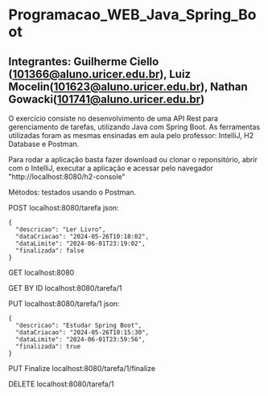 # Programacao_WEB_Java_Spring_Boot

## Integrantes: Guilherme Ciello (101366@aluno.uricer.edu.br), Luiz Mocelin(101623@aluno.uricer.edu.br), Nathan Gowacki(101741@aluno.uricer.edu.br)

O exercício consiste no desenvolvimento de uma API Rest para gerenciamento de tarefas, utilizando Java com Spring Boot.
As ferramentas utilizadas foram as mesmas ensinadas em aula pelo professor: IntelliJ, H2 Database e Postman.

Para rodar a aplicação basta fazer download ou clonar o reponsitório, abrir com o IntelliJ, executar a aplicação e acessar pelo navegador "http://localhost:8080/h2-console"

Métodos: testados usando o Postman.

POST
localhost:8080/tarefa
json: 
```
{
  "descricao": "Ler Livro",
  "dataCriacao": "2024-05-26T10:18:02",
  "dataLimite": "2024-06-01T23:19:02",
  "finalizada": false
}
```

GET
localhost:8080

GET BY ID
localhost:8080/tarefa/1

PUT
localhost:8080/tarefa/1
json: 
```
{
  "descricao": "Estudar Spring Boot",
  "dataCriacao": "2024-05-26T10:15:30",
  "dataLimite": "2024-06-01T23:59:56",
  "finalizada": true
}
```
PUT Finalize
localhost:8080/tarefa/1/finalize

DELETE
localhost:8080/tarefa/1
